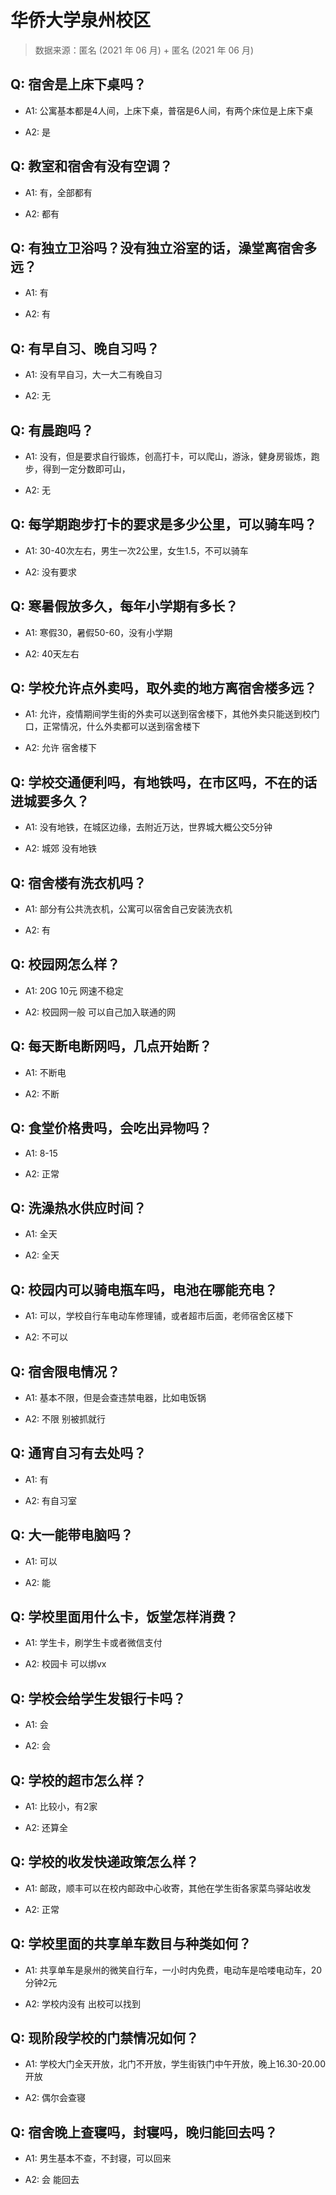# 华侨大学泉州校区

> 数据来源：匿名 (2021 年 06 月) + 匿名 (2021 年 06 月)

## Q: 宿舍是上床下桌吗？

- A1: 公寓基本都是4人间，上床下桌，普宿是6人间，有两个床位是上床下桌

- A2: 是

## Q: 教室和宿舍有没有空调？

- A1: 有，全部都有

- A2: 都有

## Q: 有独立卫浴吗？没有独立浴室的话，澡堂离宿舍多远？

- A1: 有

- A2: 有

## Q: 有早自习、晚自习吗？

- A1: 没有早自习，大一大二有晚自习

- A2: 无

## Q: 有晨跑吗？

- A1: 没有，但是要求自行锻炼，创高打卡，可以爬山，游泳，健身房锻炼，跑步，得到一定分数即可山，

- A2: 无

## Q: 每学期跑步打卡的要求是多少公里，可以骑车吗？

- A1: 30-40次左右，男生一次2公里，女生1.5，不可以骑车

- A2: 没有要求

## Q: 寒暑假放多久，每年小学期有多长？

- A1: 寒假30，暑假50-60，没有小学期

- A2: 40天左右

## Q: 学校允许点外卖吗，取外卖的地方离宿舍楼多远？

- A1: 允许，疫情期间学生街的外卖可以送到宿舍楼下，其他外卖只能送到校门口，正常情况，什么外卖都可以送到宿舍楼下

- A2: 允许 宿舍楼下

## Q: 学校交通便利吗，有地铁吗，在市区吗，不在的话进城要多久？

- A1: 没有地铁，在城区边缘，去附近万达，世界城大概公交5分钟

- A2: 城郊 没有地铁

## Q: 宿舍楼有洗衣机吗？

- A1: 部分有公共洗衣机，公寓可以宿舍自己安装洗衣机

- A2: 有

## Q: 校园网怎么样？

- A1: 20G 10元 网速不稳定

- A2: 校园网一般 可以自己加入联通的网

## Q: 每天断电断网吗，几点开始断？

- A1: 不断电

- A2: 不断

## Q: 食堂价格贵吗，会吃出异物吗？

- A1: 8-15

- A2: 正常

## Q: 洗澡热水供应时间？

- A1: 全天

- A2: 全天

## Q: 校园内可以骑电瓶车吗，电池在哪能充电？

- A1: 可以，学校自行车电动车修理铺，或者超市后面，老师宿舍区楼下

- A2: 不可以

## Q: 宿舍限电情况？

- A1: 基本不限，但是会查违禁电器，比如电饭锅

- A2: 不限 别被抓就行

## Q: 通宵自习有去处吗？

- A1: 有

- A2: 有自习室

## Q: 大一能带电脑吗？

- A1: 可以

- A2: 能

## Q: 学校里面用什么卡，饭堂怎样消费？

- A1: 学生卡，刷学生卡或者微信支付

- A2: 校园卡 可以绑vx

## Q: 学校会给学生发银行卡吗？

- A1: 会

- A2: 会

## Q: 学校的超市怎么样？

- A1: 比较小，有2家

- A2: 还算全

## Q: 学校的收发快递政策怎么样？

- A1: 邮政，顺丰可以在校内邮政中心收寄，其他在学生街各家菜鸟驿站收发

- A2: 正常

## Q: 学校里面的共享单车数目与种类如何？

- A1: 共享单车是泉州的微笑自行车，一小时内免费，电动车是哈喽电动车，20分钟2元

- A2: 学校内没有 出校可以找到

## Q: 现阶段学校的门禁情况如何？

- A1: 学校大门全天开放，北门不开放，学生街铁门中午开放，晚上16.30-20.00开放

- A2: 偶尔会查寝

## Q: 宿舍晚上查寝吗，封寝吗，晚归能回去吗？

- A1: 男生基本不查，不封寝，可以回来

- A2: 会 能回去


